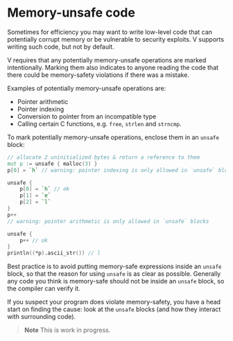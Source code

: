 # Memory-unsafe code

Sometimes for efficiency you may want to write low-level code that can potentially
corrupt memory or be vulnerable to security exploits.
V supports writing such code, but not by default.

V requires that any potentially memory-unsafe operations are marked intentionally.
Marking them also indicates to anyone reading the code that there could be
memory-safety violations if there was a mistake.

Examples of potentially memory-unsafe operations are:

- Pointer arithmetic
- Pointer indexing
- Conversion to pointer from an incompatible type
- Calling certain C functions, e.g. `free`, `strlen` and `strncmp`.

To mark potentially memory-unsafe operations, enclose them in an `unsafe` block:

```v
// allocate 2 uninitialized bytes & return a reference to them
mut p := unsafe { malloc(3) }
p[0] = `h` // warning: pointer indexing is only allowed in `unsafe` blocks

unsafe {
	p[0] = `h` // ok
	p[1] = `e`
	p[2] = `l`
}
p++
// warning: pointer arithmetic is only allowed in `unsafe` blocks

unsafe {
	p++ // ok
}
println((*p).ascii_str()) // l
```

Best practice is to avoid putting memory-safe expressions inside an `unsafe` block,
so that the reason for using `unsafe` is as clear as possible.
Generally any code you think is memory-safe should not be inside an `unsafe` block,
so the compiler can verify it.

If you suspect your program does violate memory-safety, you have a head start on
finding the cause: look at the `unsafe` blocks (and how they interact with
surrounding code).

> **Note**
> This is work in progress.
